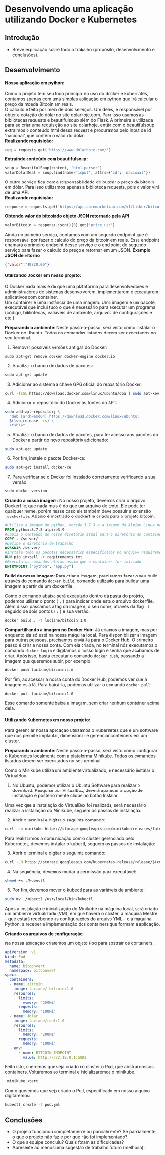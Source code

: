 # Desenvolvendo uma aplicação utilizando Docker e Kubernetes

## Introdução
- Breve explicação sobre todo o trabalho (propósito, desenvolvimento e conclusões).

## Desenvolvimento

#### Nossa aplicação em python:
Como o projeto tem seu foco principal no uso do docker e kubernates, contamos apenas com uma simples aplicação em python que irá calcular o preço da moeda Bitcoin em reais.  
O calculo é feito por meio de dois serviços. Um deles, é responsável por obter a cotação do dólar no site dolarhoje.com. Para isso usamos as bibliotecas requests e beautifulsoup além do Flask. A primeira é utilizada para se criar uma requisição ao site dolarhoje, então com o beautifulsoup extraimos o conteúdo html dessa request e procuramos pelo input de id 'nacional', que contém o valor do dólar.    
**Realizando requisição:**
```python
req = requests.get('https://www.dolarhoje.com/')
```
**Extraindo conteúdo com beautifulsoup:**
```python
soup = BeautifulSoup(content, 'html.parser')
valorDolarReal = soup.find(name='input', attrs={'id': 'nacional'})
```
O outro serviço fica com a responsabilidade de buscar o preço da bitcoin em dólar. Para isso utilizamos apenas a biblioteca requests, pois o valor virá de uma API.  
**Realizando requisição:**
```python
response = requests.get('https://api.coinmarketcap.com/v1/ticker/bitcoin/')
```
**Obtendo valor do bitcoindo objeto JSON retornado pela API**
```python
valorBitcoin = response.json()[0].get('price_usd')
```
Ainda no primeiro serviço, contamos com um segundo endpoint que é responsável por fazer o calculo do preço da bitcoin em reais. Esse endpoint chamará o primeiro endpoint desse serviço e o end point do segundo serviço para fazer o calculo do preço e retornar em um JSON.
**Exemplo JSON de retorno**
```JSON
{"valor":"40720.06"}
```
#### Utilizando Docker em nosso projeto: 
O Docker nada mais é do que uma plataforma para desenvolvedores e administradores de sistemas desenvolverem, implementarem e executarem aplicativos com container.  
Um container é uma instância de uma imagem. Uma imagem é um pacote executável que inclui tudo o que é necessário para executar um programa (código, bibliotecas, variáveis de ambiente, arquivos de configurações e etc.) 

**Preparando o ambiente:** 
Neste passo-a-passo, será visto como instalar o Docker no Ubuntu. Todos os comandos listados devem ser executados no seu terminal. 

1. Remover possíveis versões antigas do Docker: 
```sh
sudo apt-get remove docker docker-engine docker.io 
```
2. Atualizar o banco de dados de pacotes: 
```sh
sudo apt-get update 
```
3. Adicionar ao sistema a chave GPG oficial do repositório Docker: 
```sh
curl -fsSL https://download.docker.com/linux/ubuntu/gpg | sudo apt-key add - 
```
4. Adicionar o repositório do Docker às fontes do APT: 
```sh
sudo add-apt-repository \ 
  "deb [arch=amd64] https://download.docker.com/linux/ubuntu\ 
  $(lsb_release -cs) \ 
  stable" 
```
5. Atualizar o banco de dados de pacotes, para ter acesso aos pacotes do Docker a partir do novo repositório adicionado: 
```sh
sudo apt-get update 
```
6. Por fim, instale o pacote Docker-ce: 
```sh
sudo apt-get install docker-ce 
```
7. Para verificar se o Docker foi instalado corretamente verificando a sua versão: 
```sh
sudo docker version 
```

**Criando a nossa imagem:**
No nosso projeto, devemos criar o arquivo Dockerfile, que nada mais é do que um arquivo de texto. Ele pode ter qualquer nome, porém nesse caso ele também deve possuir a extensão `.dockerfile`. 
Abaixo é mostrado o dockerfile criado para o projeto bitcoin.

```dockerfile
#Utiliza a imagem do python, versão 3.7.3 e a imagem da Alpine Linux na versão 3.9 
FROM python:3.7.3-alpine3.9 
#Copia o conteúdo do nosso diretório atual para o diretório do container especificado 
COPY . /server/ 
#Define o diretório de trabalho 
WORKDIR /server/ 
#Instala todo os pacotes necessários especificados no arquivo requirements.txt. 
RUN pip install -r requirements.txt 
#Executa os comandos abaixo assim que o container for iniciado 
ENTRYPOINT ["python", "app.py"] 
```

**Build da nossa imagem:**
Para criar a imagem, precisamos fazer o seu build através do comando `docker build`, comando utilizado para buildar uma imagem a partir de um dockerfile.  

Como o comando abaixo será executado dentro da pasta do projeto, podemos utilizar o ponto ( `.` ) para indicar onde está o arquivo dockerfile. Além disso, passamos a tag da imagem, o seu nome, através da flag `-t`, seguido de dois pontos ( `:` ) e sua versão. 

```sh
docker build . -t luciane/bitcoin:1.0
```

**Compartilhando a imagem no Docker Hub:**
Já criamos a imagem, mas por enquanto ela só está na nossa máquina local. Para disponibilizar a imagem para outras pessoas, precisamos enviá-la para o Docker Hub. 
O primeiro passo é criar a nossa conta. Com ela criada, no terminal nós executamos o comando `docker login` e digitamos o nosso login e senha que acabamos de criar. 
Após isso, basta executar o comando `docker push`, passando a imagem que queremos subir, por exemplo: 
```sh
docker push luciane/bitcoin:1.0 
```
Por fim, ao acessar a nossa conta do Docker Hub, podemos ver que a imagem está lá. Para baixá-la, podemos utilizar o comando `docker pull`: 
```sh
docker pull luciane/bitcoin:1.0 
```
Esse comando somente baixa a imagem, sem criar nenhum container acima dela. 

#### Utilizando Kubernetes em nosso projeto: 
Para gerenciar nossa aplicação utilizamos o Kubernetes que é um software que nos permite implantar, dimensionar e gerenciar conteiners em um cluster. 

**Preparando o ambiente:**
Neste passo-a-passo, será visto como configurar o Kubernetes localmente com a plataforma Minikube. Todos os comandos listados devem ser executados no seu terminal. 

Como o Minikube utiliza um ambiente virtualizado, é necessário instalar o VirtualBox.  
1. No Ubuntu, podemos utilizar o Ubuntu Software para realizar o download. Pesquise por VirtualBox, deverá aparecer a opção de instalação e posteriormente clique no botão Instalar.

Uma vez que a instalação do VirtualBox foi realizada, será necessário realizar a instalação do Minikube, seguem os passos de instalação: 

2. Abrir o terminal e digitar o seguinte comando: 
```sh
curl -Lo minikube https://storage.googleapis.com/minikube/releases/latest/minikube-linux-amd64 && sudo chmod +x minikube && sudo mv minikube /usr/local/bin/ 
```
Para realizarmos a comunicação com o cluster gerenciado pelo Kubernetes, devemos instalar o kubectl, seguem os passos de instalação: 

3. Abrir o terminal e digitar o seguinte comando: 
```sh
curl -LO https://storage.googleapis.com/kubernetes-release/release/$(curl -s https://storage.googleapis.com/kubernetes-release/release/stable.txt)/bin/linux/amd64/kubectl 
```
4. Na sequência, devemos mudar a permissão para executável: 
```sh
chmod +x ./kubectl  
```
5. Por fim, devemos mover o kubectl para as variáveis de ambiente: 
```sh
sudo mv ./kubectl /usr/local/bin/kubectl 
```
Após a instalação e inicialização do Minikube na máquina local, será criado um ambiente virtualizado (VM), em que haverá o cluster, a máquina Mestre - que estará recebendo as configurações do arquivo YML - e a máquina Python, a receber a implementação dos containers que formam a aplicação. 

**Criando os arquivos de configuração:**

Na nossa aplicação criaremos um objeto Pod para abstrair os containers. 
```yml
apiVersion: v1 
kind: Pod 
metadata: 
  name: bitconvert 
  namespace: bitconvert 
spec: 
  containers: 
  - name: bitcoin 
    image: luciane/ bitcoin:1.0 
    resources: 
      limits: 
        memory: "200Mi" 
      requests: 
        memory: "100Mi" 
  - name: dolar 
    image: luciane/real:1.0 
    resources: 
      limits: 
        memory: "200Mi" 
      requests: 
        memory: "100Mi" 
    env: 
      - name: BITCOIN_ENDPOINT 
        value: http://172.18.0.1:5001 
```
Feito isto, queremos que seja criado no cluster o Pod, que abstrai nossos containers. Voltaremos ao terminal e inicializaremos o minikube. 
```sh
 minikube start 
```
Como queremos que seja criado o Pod, especificado em nosso arquivo digitaremos: 
```sh
kubectl create -f pod.yml 
```

## Conclusões
- O projeto funcionou completamente ou parcialmente? Se parcialmente, o que o projeto não faz e por que não foi implementado?
- O que a equipe concluiu? Quais foram as dificuldades?
- Apresente ao menos uma sugestão de trabalho futuro (melhoria).

